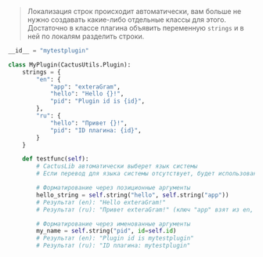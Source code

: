 
> Локализация строк происходит автоматически, вам больше не нужно создавать какие-либо отдельные классы для этого. Достаточно в классе плагина объявить переменную `strings` и в ней по локалям разделить строки.

```python
__id__ = "mytestplugin"

class MyPlugin(CactusUtils.Plugin):
    strings = {
        "en": {
            "app": "exteraGram",
            "hello": "Hello {}!",
            "pid": "Plugin id is {id}",
        },
        "ru": {
            "hello": "Привет {}!",
            "pid": "ID плагина: {id}",
        }
    }

    def testfunc(self):
        # CactusLib автоматически выберет язык системы
        # Если перевод для языка системы отсутствует, будет использован "en" по умолчанию

        # Форматирование через позиционные аргументы
        hello_string = self.string("hello", self.string("app"))
        # Результат (en): "Hello exteraGram!"
        # Результат (ru): "Привет exteraGram!" (ключ "app" взят из en, т.к. в ru его нет)

        # Форматирование через именованные аргументы
        my_name = self.string("pid", id=self.id)
        # Результат (en): "Plugin id is mytestplugin"
        # Результат (ru): "ID плагина: mytestplugin"
```